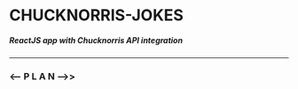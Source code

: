 # CHUCKNORRIS-JOKES
##### ReactJS app with Chucknorris API integration

---

### <--  P L A N  -->>
